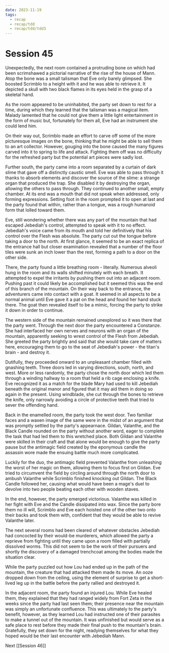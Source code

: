 ```yaml
---
date: 2023-11-19
tags:
  - recap
  - recap/tdd
  - recap/tdd/tdd3
---
```

# Session 45

Unexpectedly, the next room contained a protruding bone on which had been scrimshawed a pictorial narrative of the rise of the house of Mann. Atop the bone was a small talisman that Eve only barely glimpsed. She boosted Scrimblo to a height with it and he was able to retrieve it. It depicted a skull with two black flames in its eyes held in the grasp of a skeletal hand.

As the room appeared to be uninhabited, the party set down to rest for a time, during which they learned that the talisman was a magical item. Malady lamented that he could not give them a little light entertainment in the form of music but, fortunately for them all, Eve had an instrument she could lend him.

On their way out, Scrimblo made an effort to carve off some of the more picturesque images on the bone, thinking that he might be able to sell them to an art collector. However, gouging into the bone caused the many figures carved into it to spring to life and attack. Fighting them off was no difficulty for the refreshed party but the potential art pieces were sadly lost.

Further south, the party came into a room separated by a curtain of dark slime that gave off a distinctly caustic smell. Eve was able to pass through it thanks to absorb elements and discover the source of the slime: a strange organ that produced the trap. She disabled it by destroying the organ, allowing the others to pass through. They continued to another small, empty chamber. At its end was a mouth that did not speak when addressed, only forming expressions. Setting foot in the room prompted it to open at last and the party found that within, rather than a tongue, was a rough humanoid form that lolled toward them.

Eve, still wondering whether there was any part of the mountain that had escaped Jebediah's control, attempted to speak with it to no effect. Jebediah's voice came from its mouth and told her definitively that his control over the Flesh was absolute. The party cut out the tongue before taking a door to the north. At first glance, it seemed to be an exact replica of the entrance hall but closer examination revealed that a number of the floor tiles were sunk an inch lower than the rest, forming a path to a door on the other side.

There, the party found a little breathing room - literally. Numerous alveoli hung in the room and its walls shifted minutely with each breath. It attempted to expel the irritants by pushing them out into an adjacent room. Pushing past it could likely be accomplished but it seemed this was the end of this branch of the mountain. On their way back to the entrance, the adventurers came into contact with a goat. It seemed in all aspects to be a normal animal until Eve gave it a pat on the head and found her hand stuck there. The goat then revealed itself to be a mimic, forcing the party to strike it down in order to continue.

The western side of the mountain remained unexplored so it was there that the party went. Through the next door the party encountered a Constanze. She had interfaced her own nerves and neurons with an organ of the mountain, apparently seeking to wrest control of the Flesh from Jebediah. She greeted the party brightly and said that she would take care of matters here, encouraging them to go to the seat of Jebediah's power - the titan's brain - and destroy it. 

Dutifully, they proceeded onward to an unpleasant chamber filled with gnashing teeth. Three doors led in varying directions, south, north, and west. More or less randomly, the party chose the north door which led them through a winding hallway to a room that held a rib cage enclosing a knife. Eve recognized it as a match for the blade Mary had used to kill Jebediah beneath the original manor and figured that it may aid them in doing so again in the present. Using windblade, she cut through the bones to retrieve the knife, only narrowly avoiding a circle of protective teeth that tried to sever the offending hand.

Back in the enamelled room, the party took the west door. Two familiar faces and a waxen image of the same were in the midst of an argument that was promptly settled by the party's appearnace. Gildan, Valanthe, and the Black Candle rounded on the party without another word, eager to complete the task that had led them to this wretched place. Both Gildan and Valanthe were skilled in their craft and that alone would be enough to give the party pause but the antimagic field created by the eponymous candle the assassin wore made the ensuing battle much more complicated.

Luckily for the duo, the antimagic field prevented Valanthe from unleashing the worst of her magic on them, allowing them to focus first on Gildan. Eve tried to circumvent the field by circling around through the north door to ambush Valanthe while Scrimblo finished knocking out Gildan. The Black Candle followed her, causing what would have been a mage's duel to devolve into two people beating each other with wooden staves.

In the end, however, the party emerged victorious. Valanthe was killed in her fight with Eve and the Candle dissipated into wax. Since the party bore them no ill will, Scrimblo and Eve each hoisted one of the other two onto their backs and took them with, confident that they would be able to revive Valanthe later.

The next several rooms had been cleared of whatever obstacles Jebediah had concocted by their would-be murderers, which allowed the party a reprieve from fighting until they came upon a room filled with partially dissolved worms. This did not seem to be the work of their pursuers and shortly the discovery of a damaged trenchcoat among the bodies made the situation clear.

While the party puzzled out how Lou had ended up in the path of the mountain, the creature that had attacked them made its move. An ooze dropped down from the ceiling, using the element of surprise to get a short-lived leg up in the battle before the party rallied and destroyed it.

In the adjacent room, the party found an injured Lou. While Eve healed them, they explained that they had ranged widely from Fort Zeta in the weeks since the party had last seen them; their presence near the mountain was simply an unfortunate confluence. This was ultimately to the party's benefit, however, as they learned Lou had instructed one of their parasites to make a tunnel out of the mountain. It was unfinished but would serve as a safe place to rest before they made their final push to the mountain's brain. Gratefully, they set down for the night, readying themselves for what they hoped would be their last encounter with Jebediah Mann.

Next
[[Session 46]]